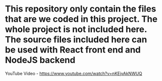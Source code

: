 # This repository only contain the files that are we coded in this project. The whole project is not included here. The source files included here can be used with React front end and NodeJS backend

YouTube Video - https://www.youtube.com/watch?v=nKEjvAkNWUQ
